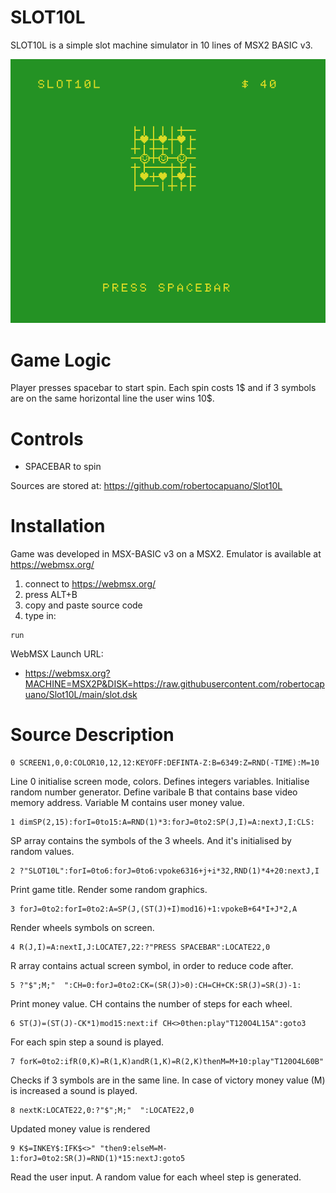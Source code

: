 # SLOT10L
SLOT10L is a simple slot machine simulator in 10 lines of MSX2 BASIC v3.

![screenshot](capture.png)

# Game Logic
Player presses spacebar to start spin. 
Each spin costs 1$ and if 3 symbols are on the same horizontal line the user wins 10$.

# Controls
- SPACEBAR to spin

Sources are stored at: https://github.com/robertocapuano/Slot10L

# Installation
Game was developed in MSX-BASIC v3 on a MSX2. Emulator is available at https://webmsx.org/
1. connect to https://webmsx.org/
2. press ALT+B
3. copy and paste source code
5. type in:
```
run
```

WebMSX Launch URL:
- https://webmsx.org?MACHINE=MSX2P&DISK=https://raw.githubusercontent.com/robertocapuano/Slot10L/main/slot.dsk


# Source Description

```
0 SCREEN1,0,0:COLOR10,12,12:KEYOFF:DEFINTA-Z:B=6349:Z=RND(-TIME):M=10
```
Line 0 initialise screen mode, colors. Defines integers variables.
Initialise random number generator. Define varibale B that contains base video memory address.
Variable M contains user money value.


```
1 dimSP(2,15):forI=0to15:A=RND(1)*3:forJ=0to2:SP(J,I)=A:nextJ,I:CLS:
```
SP array contains the symbols of the 3 wheels. And it's initialised by random values.

```
2 ?"SLOT10L":forI=0to6:forJ=0to6:vpoke6316+j+i*32,RND(1)*4+20:nextJ,I
```
Print game title. Render some random graphics.

```
3 forJ=0to2:forI=0to2:A=SP(J,(ST(J)+I)mod16)+1:vpokeB+64*I+J*2,A
```
Render wheels symbols on screen.

```
4 R(J,I)=A:nextI,J:LOCATE7,22:?"PRESS SPACEBAR":LOCATE22,0
```
R array contains actual screen symbol, in order to reduce code after.

```
5 ?"$";M;"  ":CH=0:forJ=0to2:CK=(SR(J)>0):CH=CH+CK:SR(J)=SR(J)-1:
```
Print money value. CH contains the number of steps for each wheel.

```
6 ST(J)=(ST(J)-CK*1)mod15:next:if CH<>0then:play"T120O4L15A":goto3
```
For each spin step a sound is played.

```
7 forK=0to2:ifR(0,K)=R(1,K)andR(1,K)=R(2,K)thenM=M+10:play"T120O4L60B"
```
Checks if 3 symbols are in the same line.
In case of victory money value (M) is increased a sound is played.
```
8 nextK:LOCATE22,0:?"$";M;"  ":LOCATE22,0
```
Updated money value is rendered
```
9 K$=INKEY$:IFK$<>" "then9:elseM=M-1:forJ=0to2:SR(J)=RND(1)*15:nextJ:goto5

```
Read the user input. A random value for each wheel step is generated.
